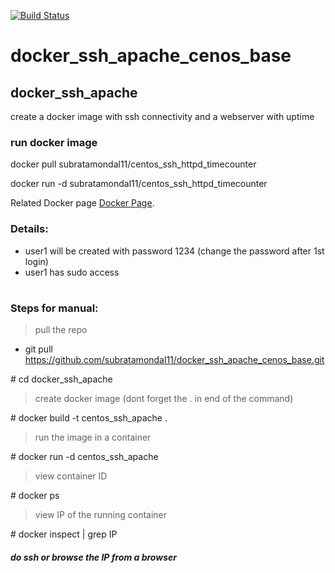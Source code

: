 [![Build Status](https://travis-ci.org/joemccann/dillinger.svg?branch=master)](https://hub.docker.com/r/subratamondal11/centos_ssh_httpd_timecounter)

# docker_ssh_apache_cenos_base

## docker_ssh_apache

create a docker image with ssh connectivity and a webserver with uptime

### run docker image
docker pull subratamondal11/centos_ssh_httpd_timecounter

docker run -d subratamondal11/centos_ssh_httpd_timecounter

Related Docker page [Docker Page](https://hub.docker.com/r/subratamondal11/centos_ssh_httpd_timecounter).

### Details:
- user1 will be created with password 1234 (change the password after 1st login)
- user1 has sudo access

#
### Steps for manual:

> pull the repo
- git pull https://github.com/subratamondal11/docker_ssh_apache_cenos_base.git

\# cd docker_ssh_apache

> create docker image (dont forget the . in end of the command)

\# docker build -t centos_ssh_apache .


> run the image in a container

\# docker run -d centos_ssh_apache


> view container ID

\# docker ps


> view IP of the running container

\# docker inspect <containerID> | grep IP


##### do ssh or browse the IP from a browser
